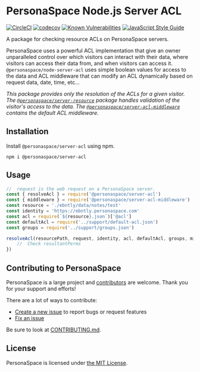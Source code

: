 # PersonaSpace Node.js Server ACL
[![CircleCI](https://circleci.com/gh/personaspace/node-server-acl/tree/master.svg?style=svg)](https://circleci.com/gh/personaspace/node-server-acl/tree/master)
[![codecov](https://codecov.io/gh/personaspace/node-server-acl/branch/master/graph/badge.svg)](https://codecov.io/gh/personaspace/node-server-acl)
[![Known Vulnerabilities](https://snyk.io/test/github/personaspace/node-server-acl/badge.svg?targetFile=package.json)](https://snyk.io/test/github/personaspace/node-server-acl?targetFile=package.json)
[![JavaScript Style Guide](https://img.shields.io/badge/code_style-standard-brightgreen.svg)](https://standardjs.com)

A package for checking resource ACLs on PersonaSpace servers.

PersonaSpace uses a powerful ACL implementation that give an owner unparalleled control over which visitors can interact with their data, where visitors can access their data from, and when visitors can access it. `@personaspace/node-server-acl` uses simple boolean values for access to the data and ACL middleware that can modify an ACL dynamically based on request data, date, time, etc...

*This package provides only the resolution of the ACLs for a given visitor. The [`@personaspace/server-resource`](https://github.com/personaspace/node-server-resource) package handles validation of the visitor's access to the data. The [`@personaspace/server-acl-middleware`](https://github.com/personaspace/node-server-acl-middleware) contains the default ACL middleware.*

## Installation

Install `@personaspace/server-acl` using npm.
```
npm i @personaspace/server-acl
```

## Usage

```js
//  request is the web request on a PersonaSpace server.
const { resolveAcl } = require('@personaspace/server-acl')
const { middleware } = require('@personaspace/server-acl-middleware')
const resource = './ebntly/data/notes/test'
const identity = 'https://ebntly.personaspace.com'
const acl = require(`${resource}.json`)['@acl']
const defaultAcl = require('../support/default-acl.json')
const groups = require('../support/groups.json')

resolveAcl(resourcePath, request, identity, acl, defaultAcl, groups, middleware, (resultantPerms) => {
    //  Check resultantPerms
})
```

## Contributing to PersonaSpace
PersonaSpace is a large project and [contributors](https://github.com/personaspace/node-server-acl/blob/master/CONTRIBUTORS.md) are welcome. Thank you for your support and efforts!

There are a lot of ways to contribute:

* [Create a new issue](https://github.com/personaspace/node-server-acl/issues/new) to report bugs or request features
* [Fix an issue](https://github.com/personaspace/node-server-acl/issues)

Be sure to look at [CONTRIBUTING.md](https://github.com/personaspace/node-server-acl/blob/master/CONTRIBUTING.md).

## License
PersonaSpace is licensed under [the MIT License](https://github.com/personaspace/node-server-acl/blob/master/LICENSE).
